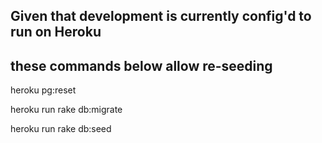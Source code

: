 ## Given that development is currently config'd to run on Heroku 
## these commands below allow re-seeding

heroku pg:reset

heroku run rake db:migrate

heroku run rake db:seed